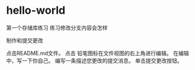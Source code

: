 # hello-world
第一个存储库练习
练习修改分支内容会怎样


制作和提交更改

点击README.md文件。
点击  铅笔图标在文件视图的右上角进行编辑。
在编辑中，写一下你自己。
编写一条描述您更改的提交消息。
单击提交更改按钮。
